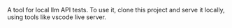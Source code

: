 A tool for local llm API tests. To use it, clone this project and serve it locally, using tools like vscode live server.